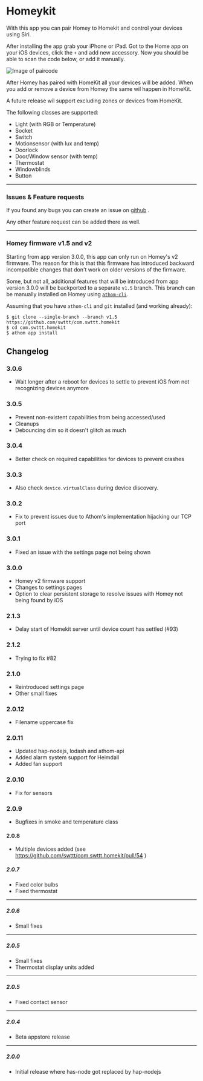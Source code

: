 # Homeykit

With this app you can pair Homey to Homekit and control your devices using Siri.

After installing the app grab your iPhone or iPad.
Got to the Home app on your iOS devices, click the `+` and add new accessory.
Now you should be able to scan the code below, or add it manually.

![Image of paircode](https://github.com/swttt/com.swttt.homekit/raw/master/code.png)

After Homey has paired with HomeKit all your devices will be added. When you add or remove a device from Homey the same wil happen in HomeKit.

A future release wil support excluding zones or devices from HomeKit.

The following classes are supported:
- Light (with RGB or Temperature)
- Socket
- Switch
- Motionsensor (with lux and temp)
- Doorlock
- Door/Window sensor (with temp)
- Thermostat
- Windowblinds
- Button

---

### Issues & Feature requests

If you found any bugs you can create an issue on [github](https://github.com/swttt/com.swttt.homekit) .

Any other feature request can be added there as well.

---

### Homey firmware v1.5 and v2

Starting from app version 3.0.0, this app can only run on Homey's v2 firmware. The reason for this is that this firmware has introduced backward incompatible changes that don't work on older versions of the firmware.

Some, but not all, additional features that will be introduced from app version 3.0.0 will be backported to a separate `v1.5` branch. This branch can be manually installed on Homey using [`athom-cli`](https://www.npmjs.com/package/athom-cli).

Assuming that you have `athom-cli` and `git` installed (and working already):

```
$ git clone --single-branch --branch v1.5 https://github.com/swttt/com.swttt.homekit
$ cd com.swttt.homekit
$ athom app install
```

## Changelog

### 3.0.6

- Wait longer after a reboot for devices to settle to prevent iOS from not recognizing devices anymore

### 3.0.5

- Prevent non-existent capabilities from being accessed/used
- Cleanups
- Debouncing dim so it doesn't glitch as much

### 3.0.4

- Better check on required capabilities for devices to prevent crashes

### 3.0.3

- Also check `device.virtualClass` during device discovery.

### 3.0.2

- Fix to prevent issues due to Athom's implementation hijacking our TCP port

### 3.0.1

- Fixed an issue with the settings page not being shown

### 3.0.0

- Homey v2 firmware support
- Changes to settings pages
- Option to clear persistent storage to resolve issues with Homey not being found by iOS

### 2.1.3

- Delay start of Homekit server until device count has settled (#93)

### 2.1.2
- Trying to fix #82

### 2.1.0
- Reintroduced settings page
- Other small fixes

### 2.0.12
- Filename uppercase fix

### 2.0.11
- Updated hap-nodejs, lodash and athom-api
- Added alarm system support for Heimdall
- Added fan support

### 2.0.10
- Fix for sensors

### 2.0.9
- Bugfixes in smoke and temperature class

#### 2.0.8
- Multiple devices added (see https://github.com/swttt/com.swttt.homekit/pull/54 )

##### 2.0.7
- Fixed color bulbs
- Fixed thermostat

---

##### 2.0.6
- Small fixes

---

##### 2.0.5
- Small fixes
- Thermostat display units added

---

##### 2.0.5
- Fixed contact sensor

---

##### 2.0.4
- Beta appstore release

---

##### 2.0.0
- Initial release where has-node got replaced by hap-nodejs
